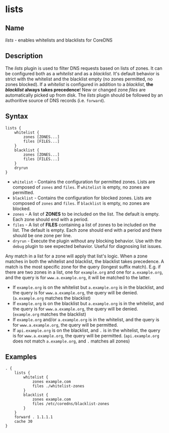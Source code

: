 # lists

## Name

*lists* - enables whitelists and blacklists for CoreDNS

## Description

The *lists* plugin is used to filter DNS requests based on lists of zones. It can be configured both as a *whitelist* and as a *blacklist*. It's default behavior is strict with the whitelist and the blacklist empty (no zones permitted, no zones blocked). If a *whitelist* is configured in addition to a *blacklist*, __the *blacklist* always takes precedence__! New or changed zone *files* are automatically picked up from disk. The *lists* plugin should be followed by an authoritive source of DNS records (i.e. `forward`).

## Syntax

~~~
lists {
    whitelist {
        zones [ZONES...]
        files [FILES...]
    }
    blacklist {
        zones [ZONES...]
        files [FILES...]
    }
    dryrun
}
~~~


* `whitelist` - Contains the configuration for permitted zones. Lists are composed of `zones` and `files`. If `whitelist` is empty, no zones are permitted.
* `blacklist` - Contains the configuration for blocked zones. Lists are composed of `zones` and `files`. If `blacklist` is empty, no zones are blocked.
* `zones` - A list of **ZONES** to be included on the list. The default is empty. Each zone should end with a period.
* `files` - A list of **FILES** containing a list of zones to be included on the list. The default is empty. Each zone should end with a period and there should be one zone per line.
* `dryrun` - Execute the plugin without any blocking behavior. Use with the `debug` plugin to see expected behavior. Useful for diagnosing list issues.

Any match in a list for a zone will apply that list's logic. When a zone matches in both the whitelist and blacklist, the blacklist takes precedence. A match is the most specific zone for the query (longest suffix match). E.g. if there are two zones in a list, one for `example.org` and one for `a.example.org`, and the query is for `www.a.example.org`, it will be matched to the latter.

* If `example.org` is on the whitelist but `a.example.org` is in the blacklist, and the query is for `www.a.example.org`, the query will be denied. (`a.example.org` matches the blacklist)
* If `example.org` is on the blacklist but `a.example.org` is in the whitelist, and the query is for `www.a.example.org`, the query will be denied. (`example.org` matches the blacklist)
* If `example.org` and/or `a.example.org` is in the whitelist, and the query is for `www.a.example.org`, the query will be permitted.
* If `api.example.org` is on the blacklist, and `.` is in the whitelist, the query is for `www.a.example.org`, the query will be permitted. (`api.example.org` does not match `a.example.org`, and `.` matches all zones)

## Examples
~~~
. {
    lists {
        whitelist {
            zones example.com
            files ./whitelist-zones
        }
        blacklist {
            zones example.com
            files /etc/coredns/blacklist-zones
        }
    }
    forward . 1.1.1.1
    cache 30
}
~~~
